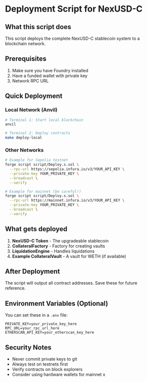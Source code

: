 # Deployment Script for NexUSD-C

## What this script does
This script deploys the complete NexUSD-C stablecoin system to a blockchain network.

## Prerequisites
1. Make sure you have Foundry installed
2. Have a funded wallet with private key
3. Network RPC URL

## Quick Deployment

### Local Network (Anvil)
```bash
# Terminal 1: Start local blockchain
anvil

# Terminal 2: Deploy contracts
make deploy-local
```

### Other Networks
```bash
# Example for Sepolia testnet
forge script script/Deploy.s.sol \
  --rpc-url https://sepolia.infura.io/v3/YOUR_API_KEY \
  --private-key YOUR_PRIVATE_KEY \
  --broadcast \
  --verify

# Example for mainnet (be careful!)
forge script script/Deploy.s.sol \
  --rpc-url https://mainnet.infura.io/v3/YOUR_API_KEY \
  --private-key YOUR_PRIVATE_KEY \
  --broadcast \
  --verify
```

## What gets deployed
1. **NexUSD-C Token** - The upgradeable stablecoin
2. **CollateralFactory** - Factory for creating vaults
3. **LiquidationEngine** - Handles liquidations
4. **Example CollateralVault** - A vault for WETH (if available)

## After Deployment
The script will output all contract addresses. Save these for future reference.

## Environment Variables (Optional)
You can set these in a `.env` file:
```
PRIVATE_KEY=your_private_key_here
RPC_URL=your_rpc_url_here
ETHERSCAN_API_KEY=your_etherscan_key_here
```

## Security Notes
- Never commit private keys to git
- Always test on testnets first
- Verify contracts on block explorers
- Consider using hardware wallets for mainnet
x